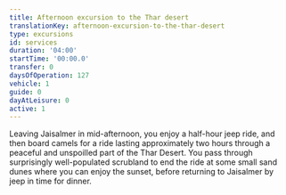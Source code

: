 ```yaml
---
title: Afternoon excursion to the Thar desert
translationKey: afternoon-excursion-to-the-thar-desert
type: excursions
id: services
duration: '04:00'
startTime: '00:00.0'
transfer: 0
daysOfOperation: 127
vehicle: 1
guide: 0
dayAtLeisure: 0
active: 1
---
```

Leaving Jaisalmer in mid-afternoon, you enjoy a half-hour jeep ride, and then board camels for a ride lasting approximately two hours through a peaceful and unspoilled part of the Thar Desert. You pass through surprisingly well-populated scrubland to end the ride at some small sand dunes where you can enjoy the sunset, before returning to Jaisalmer by jeep in time for dinner.
